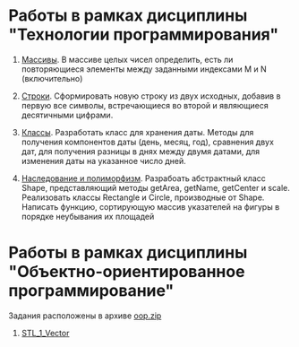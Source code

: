 # Работы в рамках дисциплины "Технологии программирования"

1. [Массивы](/PT_IT_Array). В массиве целых чисел определить, есть ли повторяющиеся элементы между заданными
индексами M и N (включительно)

2. [Строки](/PT_IT_String). Сформировать новую строку из двух исходных, добавив в первую все символы,
встречающиеся во второй и являющиеся десятичными цифрами.

3. [Классы](/PT_IT_Class). Разработать класс для хранения даты. Методы для получения компонентов даты (день, месяц,
год), сравнения двух дат, для получения разницы в днях между двумя датами, для изменения
даты на указанное число дней.
  
4. [Наследование и полиморфизм](/PT_IT_Polymorphism). Разрабоать абстрактный класс Shape, представляющий методы getArea, getName, getCenter и scale. Реализовать классы Rectangle и Circle, производные от Shape. Написать функцию, сортирующую массив указателей на фигуры в порядке неубывания их площадей 


# Работы в рамках дисциплины "Объектно-ориентированное программирование"
Задания расположены в архиве [oop.zip](/OOP/oop_tasks.zip)

1. [STL_1_Vector](/OOP/STL_1_Vector)
